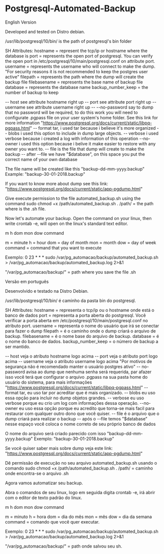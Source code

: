 # Postgresql-Automated-Backup

English Version

Developed and tested on Distro debian.

/usr/lib/postgresql/10/bin/ is the path of postgresql's bin folder

SH Attributes:
hostname = represent the tcp/ip or hostname where the database is
port = represents the open port of postgresql. You can verify the open port in /etc/postgresql/10/main/postgresql.conf on attribute port.
username = represents the username who will connect to make the dump. "For security reasons it is not recommended to keep the postgres user active"
filepath = represents the path where the dump will create the backup file
filebasename = represents the base name of backup file
database = represents the database name
backup_number_keep = the number of backup to keep

-- host see attribute hostname right up
-- port see attribute port right up
-- username see attribute username right up
-- --no-password say to dump that no password will be required, to do this work you will need to configurate .pgpass file on your user system's home folder. See this link for more information "https://www.postgresql.org/docs/current/static/libpq-pgpass.html"
-- format tar, i used tar because i believe it's more organized
-- blobs i used this option to include in dump large objects.
-- verbose i used verbose because i created a log with information of this operation
--no-owner i used this option because i belive it make easier to restore with any owner you want to.
-- file is the file that dump will create to make the backup
-- after --file we have "$database", on this space you put the correct name of your own database

The file name will be created like this "backup-dd-mm-yyyy.backup" Example: "backup-30-01-2018.backup"

If you want to know more about dump see this link: "https://www.postgresql.org/docs/current/static/app-pgdump.html"

Give execute permission to the file automated_backup.sh using the command sudo chmod +x /path/automated_backup.sh .
/path/ = the path where is the .sh file.

Now let's automate your backup.
Open the command on your linux, then write crontab -e, will open on the linux's standard text editor.

m h dom mon dow command

m = minute
h = hour
dom = day of month
mon = month
dow = day of week
command = command that you want to execute

Exemplo:
0 23 * * * sudo /var/pg_automacao/backup/automated_backup.sh > /var/pg_automacao/backup/automated_backup.log 2>&1

"/var/pg_automacao/backup/" = path where  you save the file .sh

Versão em português

Desenvolvido e testado na Distro Debian.

/usr/lib/postgresql/10/bin/ é caminho da pasta bin do postgresql.

SH Attributes:
hostname = representa o tcp/ip ou o hostname onde está o banco de dados
port = representa a porta aberta do postgresql. Você verificar a porta aberta em /etc/postgresql/10/main/postgresql.conf no atributo port.
username = representa o nome do usuário que irá se conectar para fazer o dump
filepath = é o caminho onde o dump criará o arquivo de backup.
filebasename = é o nome base do arquivo de backup.
database = é o nome do banco de dados.
backup_number_keep = o número de backup a ser mantido.

-- host veja o atributo hostname logo acima
-- port veja o atributo port logo acima
-- username veja o atributo username logo acima "Por motivos de segurança não é recomendado manter o usuário postgres ativo"
-- no-password avisa ao dump que nenhuma senha será requerida, par afazer isso você terá que configurar o arquivo .pgpass na sua pasta home do usuário do sistema, para mais informações "https://www.postgresql.org/docs/current/static/libpq-pgpass.html"
-- format tar, eu uso tar por acreditar que é mais organizado.
-- blobs eu uso essa opção para incluir no dump objetos grandes.
-- verbose eu uso verbose porque eu crio um log com informações dessa operação.
--no-owner eu uso essa opção porque eu acredito que torna-se mais facil para restaurar com qualquer outro dono que você quiser.
-- file é o arquivo que o dump criará para realizar o backup
-- após o --file temos "$database" nesse espaço você coloca o nome correto de seu próprio banco de dados

O nome do arquivo será criado parecido com isso "backup-dd-mm-yyyy.backup" Exemplo: "backup-30-01-2018.backup"

Se você quiser saber mais sobre dump veja este link: "https://www.postgresql.org/docs/current/static/app-pgdump.html"

Dê permissão de execução no seu arquivo automated_backup.sh usando o comando sudo chmod +x /path/automated_backup.sh .
/path/ = caminho onde encontra-se o arquivo .sh

Agora vamos automatizar seu backup.

Abra o comandos de seu linux, logo em seguida digita crontab -e, irá abrir com o editor de texto padrão do linux.

m h dom mon dow command

m = minuto
h = hora
dom = dia do mês
mon = mês
dow = dia da semana
command = comando que você quer executar.

Exemplo:
0 23 * * * sudo /var/pg_automacao/backup/automated_backup.sh > /var/pg_automacao/backup/automated_backup.log 2>&1

"/var/pg_automacao/backup/" = path onde salvou seu sh.
